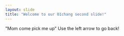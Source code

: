 ```yaml
---
layout: slide
title: "Welcome to our 01chang second slide!"
---
```

"Mom come pick me up"
Use the left arrow to go back!
